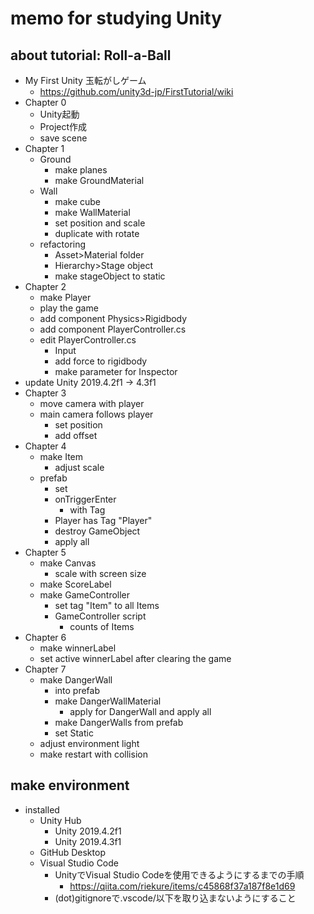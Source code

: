 # memo for studying Unity

## about tutorial: Roll-a-Ball

- My First Unity 玉転がしゲーム
  - https://github.com/unity3d-jp/FirstTutorial/wiki
- Chapter 0
  - Unity起動
  - Project作成
  - save scene
- Chapter 1
  - Ground
    - make planes
    - make GroundMaterial
  - Wall
    - make cube
    - make WallMaterial
    - set position and scale
    - duplicate with rotate
  - refactoring
    - Asset>Material folder
    - Hierarchy>Stage object
    - make stageObject to static
- Chapter 2
  - make Player
  - play the game
  - add component Physics>Rigidbody
  - add component PlayerController.cs
  - edit PlayerController.cs
    - Input
    - add force to rigidbody
    - make parameter for Inspector
- update Unity 2019.4.2f1 -> 4.3f1
- Chapter 3
  - move camera with player
  - main camera follows player
    - set position
    - add offset
- Chapter 4
  - make Item
    - adjust scale
  - prefab
    - set
    - onTriggerEnter
      - with Tag
    - Player has Tag "Player"
    - destroy GameObject
    - apply all
- Chapter 5
  - make Canvas
    - scale with screen size
  - make ScoreLabel
  - make GameController
    - set tag "Item" to all Items
    - GameController script
      - counts of Items
- Chapter 6
  - make winnerLabel
  - set active winnerLabel after clearing the game
- Chapter 7
  - make DangerWall
    - into prefab
    - make DangerWallMaterial
      - apply for DangerWall and apply all
    - make DangerWalls from prefab
    - set Static
  - adjust environment light
  - make restart with collision

## make environment

- installed
  - Unity Hub
    - Unity 2019.4.2f1
    - Unity 2019.4.3f1
  - GitHub Desktop
  - Visual Studio Code
    - UnityでVisual Studio Codeを使用できるようにするまでの手順
      - https://qiita.com/riekure/items/c45868f37a187f8e1d69
    - (dot)gitignoreで.vscode/以下を取り込まないようにすること

